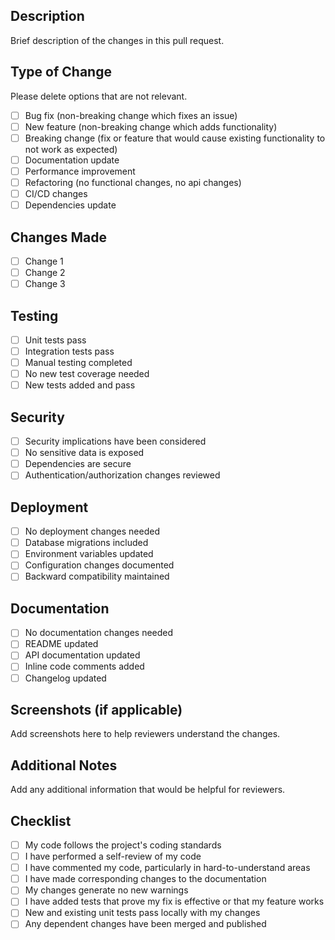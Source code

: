 ## Description

Brief description of the changes in this pull request.

## Type of Change

Please delete options that are not relevant.

- [ ] Bug fix (non-breaking change which fixes an issue)
- [ ] New feature (non-breaking change which adds functionality)
- [ ] Breaking change (fix or feature that would cause existing functionality to not work as expected)
- [ ] Documentation update
- [ ] Performance improvement
- [ ] Refactoring (no functional changes, no api changes)
- [ ] CI/CD changes
- [ ] Dependencies update

## Changes Made

- [ ] Change 1
- [ ] Change 2
- [ ] Change 3

## Testing

- [ ] Unit tests pass
- [ ] Integration tests pass
- [ ] Manual testing completed
- [ ] No new test coverage needed
- [ ] New tests added and pass

## Security

- [ ] Security implications have been considered
- [ ] No sensitive data is exposed
- [ ] Dependencies are secure
- [ ] Authentication/authorization changes reviewed

## Deployment

- [ ] No deployment changes needed
- [ ] Database migrations included
- [ ] Environment variables updated
- [ ] Configuration changes documented
- [ ] Backward compatibility maintained

## Documentation

- [ ] No documentation changes needed
- [ ] README updated
- [ ] API documentation updated
- [ ] Inline code comments added
- [ ] Changelog updated

## Screenshots (if applicable)

Add screenshots here to help reviewers understand the changes.

## Additional Notes

Add any additional information that would be helpful for reviewers.

## Checklist

- [ ] My code follows the project's coding standards
- [ ] I have performed a self-review of my code
- [ ] I have commented my code, particularly in hard-to-understand areas
- [ ] I have made corresponding changes to the documentation
- [ ] My changes generate no new warnings
- [ ] I have added tests that prove my fix is effective or that my feature works
- [ ] New and existing unit tests pass locally with my changes
- [ ] Any dependent changes have been merged and published
